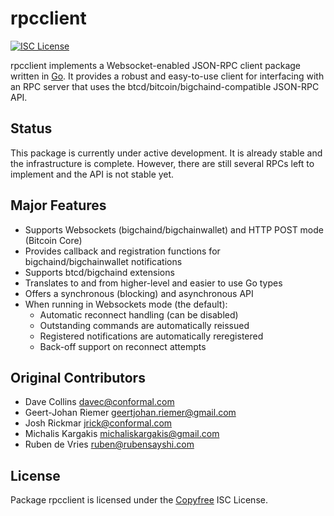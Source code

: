rpcclient
=========

[![ISC License](http://img.shields.io/badge/license-ISC-blue.svg)](http://Copyfree.org)

rpcclient implements a Websocket-enabled JSON-RPC client package written
in [Go](http://golang.org/). It provides a robust and easy-to-use client for
interfacing with an RPC server that uses the btcd/bitcoin/bigchaind-compatible
JSON-RPC API.

## Status

This package is currently under active development. It is already stable and
the infrastructure is complete. However, there are still several RPCs left to
implement and the API is not stable yet.

## Major Features

* Supports Websockets (bigchaind/bigchainwallet) and HTTP POST mode (Bitcoin Core)
* Provides callback and registration functions for bigchaind/bigchainwallet notifications
* Supports btcd/bigchaind extensions
* Translates to and from higher-level and easier to use Go types
* Offers a synchronous (blocking) and asynchronous API
* When running in Websockets mode (the default):
  * Automatic reconnect handling (can be disabled)
  * Outstanding commands are automatically reissued
  * Registered notifications are automatically reregistered
  * Back-off support on reconnect attempts

## Original Contributors

* Dave Collins <davec@conformal.com>
* Geert-Johan Riemer <geertjohan.riemer@gmail.com>
* Josh Rickmar <jrick@conformal.com>
* Michalis Kargakis <michaliskargakis@gmail.com>
* Ruben de Vries <ruben@rubensayshi.com>

## License

Package rpcclient is licensed under the [Copyfree](http://Copyfree.org) ISC
License.
